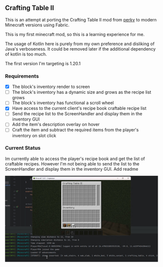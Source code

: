 ## Crafting Table II
This is an attempt at porting the Crafting Table II mod from [perky](https://github.com/perky/CraftingTableII) to modern Minecraft versions using Fabric.

This is my first minecraft mod, so this is a learning experience for me.

The usage of Kotlin here is purely from my own preference and disliking of Java's verboseness. It could be removed later if the additional dependency of kotlin is too much.

The first version I'm targeting is 1.20.1

### Requirements

- [x] The block's inventory render to screen
- [ ] The block's inventory has a dynamic size and grows as the recipe list grows
- [ ] The block's inventory has functional a scroll wheel 
- [x] Have access to the current client's recipe book craftable recipe list
- [ ] Send the recipe list to the ScreenHandler and display them in the inventory GUI
- [ ] Add the item's description overlay on hover
- [ ] Craft the item and subtract the required items from the player's inventory on slot click

### Current Status

Im currently able to access the player's recipe book and get the list of craftable recipes.
However I'm not being able to send the list to the ScreenHandler and display them in the inventory GUI.
Add readme

[![Demonstration](assets/ct2_wip.jpg)](assets/ct2_wip.mp4)
